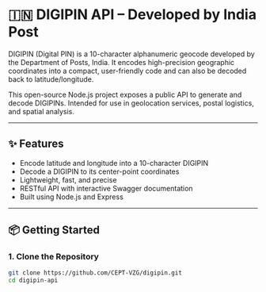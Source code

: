 # 🇮🇳 DIGIPIN API – Developed by India Post

DIGIPIN (Digital PIN) is a 10-character alphanumeric geocode developed by the Department of Posts, India. It encodes high-precision geographic coordinates into a compact, user-friendly code and can also be decoded back to latitude/longitude.

This open-source Node.js project exposes a public API to generate and decode DIGIPINs. Intended for use in geolocation services, postal logistics, and spatial analysis.

---

## ✨ Features

- Encode latitude and longitude into a 10-character DIGIPIN
- Decode a DIGIPIN to its center-point coordinates
- Lightweight, fast, and precise
- RESTful API with interactive Swagger documentation
- Built using Node.js and Express

---

## 📦 Getting Started

### 1. Clone the Repository

```bash
git clone https://github.com/CEPT-VZG/digipin.git
cd digipin-api
